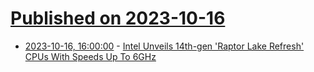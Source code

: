 # [Published on 2023-10-16](index.md)

* [2023-10-16, 16:00:00](https://slashdot.org/story/23/10/16/1544220/intel-unveils-14th-gen-raptor-lake-refresh-cpus-with-speeds-up-to-6ghz?utm_source=rss1.0mainlinkanon&utm_medium=feed) - [Intel Unveils 14th-gen 'Raptor Lake Refresh' CPUs With Speeds Up To 6GHz](https://slashdot.org/story/23/10/16/1544220/intel-unveils-14th-gen-raptor-lake-refresh-cpus-with-speeds-up-to-6ghz?utm_source=rss1.0mainlinkanon&utm_medium=feed)
